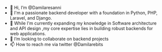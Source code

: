 - 👋 Hi, I’m @Damilaresanni
- 👀 I'm a passionate backend developer with a foundation in Python, PHP, Laravel, and Django. 
- 🌱 While I'm currently expanding my knowledge in Software architecture and API design ,my core expertise lies in building robust backends for web applications.
- 💞️ I’m looking to collaborate on backend projects
- 📫 How to reach me via twitter @Damilarebits

<!---
Damilaresanni/Damilaresanni is a ✨ special ✨ repository because its `README.md` (this file) appears on your GitHub profile.
You can click the Preview link to take a look at your changes.
--->

